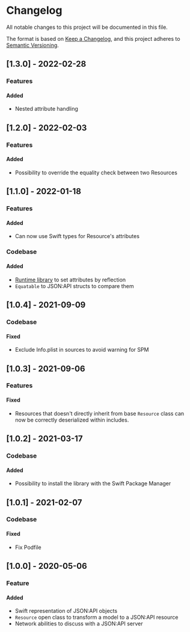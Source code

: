 # Changelog
All notable changes to this project will be documented in this file.

The format is based on [Keep a Changelog](https://keepachangelog.com/en/1.0.0/),
and this project adheres to [Semantic Versioning](https://semver.org/spec/v2.0.0.html).

## [1.3.0] - 2022-02-28
### Features
#### Added
- Nested attribute handling

## [1.2.0] - 2022-02-03
### Features
#### Added
- Possibility to override the equality check between two Resources

## [1.1.0] - 2022-01-18
### Features
#### Added
- Can now use Swift types for Resource's attributes
### Codebase
#### Added
- [Runtime library](https://github.com/wickwirew/Runtime) to set attributes by reflection
- `Equatable` to JSON:API structs to compare them

## [1.0.4] - 2021-09-09
### Codebase
#### Fixed
- Exclude Info.plist in sources to avoid warning for SPM

## [1.0.3] - 2021-09-06
### Features
#### Fixed
- Resources that doesn't directly inherit from base `Resource` class can now be correctly deserialized within includes.

## [1.0.2] - 2021-03-17
### Codebase
#### Added
- Possibility to install the library with the Swift Package Manager

## [1.0.1] - 2021-02-07
### Codebase
#### Fixed
- Fix Podfile

## [1.0.0] - 2020-05-06
### Feature
#### Added
- Swift representation of JSON:API objects
- `Resource` open class to transform a model to a JSON:API resource
- Network abilities to discuss with a JSON:API server

